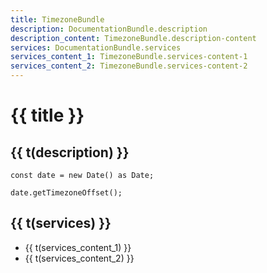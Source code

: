 ```yaml
---
title: TimezoneBundle
description: DocumentationBundle.description
description_content: TimezoneBundle.description-content
services: DocumentationBundle.services
services_content_1: TimezoneBundle.services-content-1
services_content_2: TimezoneBundle.services-content-2
---
```


# {{ title }}

## {{ t(description) }}

<p v-html="t(description_content)" />

```
const date = new Date() as Date;

date.getTimezoneOffset();
```

## {{ t(services) }}

- {{ t(services_content_1) }}
- {{ t(services_content_2) }}

<i18n src="@APP|Bundles/DocumentationBundle/Locales/Documentation.locales.json"></i18n>
<i18n src="@APP|Bundles/TimezoneBundle/Locales/Timezone.locales.json"></i18n>

<script setup lang="ts">
import { useI18n } from 'vue-i18n'

const { t } = useI18n()
</script>
